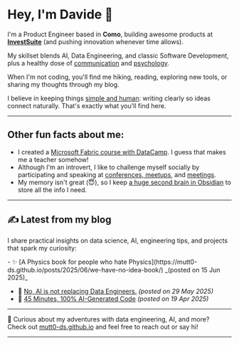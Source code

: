 # Hey, I'm Davide 👋

I'm a Product Engineer based in **Como**, building awesome products at **[InvestSuite](https://www.investsuite.com/)** (and pushing innovation whenever time allows).

My skillset blends AI, Data Engineering, and classic Software Development, plus a healthy dose of [communication](https://mutt0-ds.github.io/posts/2024/10/my-talk-about-data-culture/) and [psychology](https://mutt0-ds.github.io/posts/2024/09/the-culture-map/).

When I'm not coding, you'll find me hiking, reading, exploring new tools, or sharing my thoughts through my blog.

I believe in keeping things [simple and human](https://mutt0-ds.github.io/posts/2025/03/first-pitch/): writing clearly so ideas connect naturally. That's exactly what you'll find here.

---

## Other fun facts about me:
- I created a [Microsoft Fabric course with DataCamp](https://mutt0-ds.github.io/posts/2025/01/fabric-datacamp-course/). I guess that makes me a teacher somehow!
- Although I'm an introvert, I like to challenge myself socially by participating and speaking at [conferences, meetups](https://mutt0-ds.github.io/posts/2024/10/my-talk-about-data-culture/), and [meetings](https://mutt0-ds.github.io/posts/2025/03/first-pitch/).  
- My memory isn't great (😇), so I keep [a huge second brain in Obsidian](https://mutt0-ds.github.io/posts/2023/02/obsidian-productivity-second-brain/) to store all the info I need.  

---

## ✍️ Latest from my blog

I share practical insights on data science, AI, engineering tips, and projects that spark my curiosity:

<!-- BLOG-POST-LIST:START -->- ✨ [A Physics book for people who hate Physics](https://mutt0-ds.github.io/posts/2025/06/we-have-no-idea-book/) _(posted on 15 Jun 2025)_
- 📌 [No, AI is not replacing Data Engineers.](https://mutt0-ds.github.io/posts/2025/05/ai-and-data-engineering/) _(posted on 29 May 2025)_
- 📝 [45 Minutes, 100% AI-Generated Code](https://mutt0-ds.github.io/posts/2025/04/ai-generated-code/) _(posted on 19 Apr 2025)_
<!-- BLOG-POST-LIST:END -->

---

🔎 Curious about my adventures with data engineering, AI, and more?  
Check out [mutt0-ds.github.io](https://mutt0-ds.github.io) and feel free to reach out or say hi!

---

